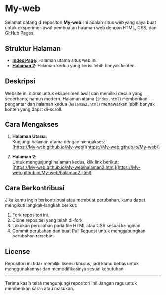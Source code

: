 # My-web

Selamat datang di repositori **My-web**! Ini adalah situs web yang saya buat untuk eksperimen awal pembuatan halaman web dengan HTML, CSS, dan GitHub Pages.

## Struktur Halaman

- **[Index Page](https://My-web.github.io/My-web/)**: Halaman utama situs web ini.
- **[Halaman 2](https://My-web.github.io/My-web/halaman2.html)**: Halaman kedua yang berisi lebih banyak konten.

## Deskripsi

Website ini dibuat untuk eksperimen awal dan memiliki desain yang sederhana, namun modern. Halaman utama (`index.html`) memberikan pengantar dan halaman kedua (`halaman2.html`) menawarkan lebih banyak konten yang dapat di-scroll.

## Cara Mengakses

1. **Halaman Utama**:  
   Kunjungi halaman utama dengan mengakses:  
   [https://My-web.github.io/My-web/](https://My-web.github.io/My-web/)

2. **Halaman 2**:  
   Untuk mengunjungi halaman kedua, klik link berikut:  
   [https://My-web.github.io/My-web/halaman2.html](https://My-web.github.io/My-web/halaman2.html)

## Cara Berkontribusi

Jika kamu ingin berkontribusi atau membuat perubahan, kamu dapat mengikuti langkah-langkah berikut:

1. Fork repositori ini.
2. Clone repositori yang telah di-fork.
3. Lakukan perubahan pada file HTML atau CSS sesuai keinginan.
4. Commit perubahan dan buat Pull Request untuk menggabungkan perubahan tersebut.

## License

Repositori ini tidak memiliki lisensi khusus, jadi kamu bebas untuk menggunakannya dan memodifikasinya sesuai kebutuhan.

---

Terima kasih telah mengunjungi repositori ini! Jangan ragu untuk memberikan saran atau masukan.
